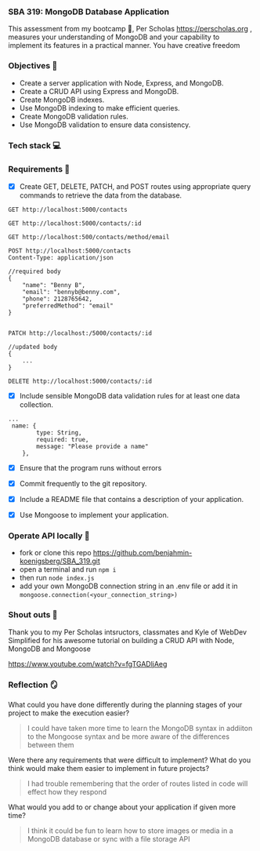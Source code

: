 ### SBA 319: MongoDB Database Application

This assessment from my bootcamp 🏫, Per Scholas
https://perscholas.org , measures your understanding of MongoDB and your capability to implement its features in a practical manner. You have creative freedom

### Objectives 🥅

- Create a server application with Node, Express, and MongoDB.
- Create a CRUD API using Express and MongoDB.
- Create MongoDB indexes.
- Use MongoDB indexing to make efficient queries.
- Create MongoDB validation rules.
- Use MongoDB validation to ensure data consistency.

### Tech stack 💻

### Requirements  🔨

- [x] Create GET, DELETE, PATCH, and POST routes using appropriate query commands to retrieve the data from the database.

```
GET http://localhost:5000/contacts

GET http://localhost:5000/contacts/:id

GET http://localhost:500/contacts/method/email

POST http://localhost:5000/contacts
Content-Type: application/json

//required body
{
    "name": "Benny B",
    "email": "bennyb@benny.com",
    "phone": 2128765642,
    "preferredMethod": "email"
}


PATCH http://localhost:/5000/contacts/:id

//updated body
{
    ...
}

DELETE http://localhost:5000/contacts/:id
```

- [x] Include sensible MongoDB data validation rules for at least one data collection.

```
...
 name: {
        type: String,
        required: true,
        message: "Please provide a name"
    },

```

- [x] Ensure that the program runs without errors

- [x] Commit frequently to the git repository.

- [x] Include a README file that contains a description of your application.

- [x] Use Mongoose to implement your application.


### Operate API locally 🏃

- fork or clone this repo
https://github.com/benjahmin-koenigsberg/SBA_319.git
- open a terminal and run
```npm i```
- then run
```node index.js```
- add your own MongoDB connection string in an .env file or add it in
```mongoose.connection(<your_connection_string>)```

### Shout outs 📣

Thank you to my Per Scholas intsructors, classmates and Kyle of WebDev Simplified for his awesome tutorial on building a CRUD API with Node, MongoDB and Mongoose

https://www.youtube.com/watch?v=fgTGADljAeg

### Reflection 🪞

What could you have done differently during the planning stages of your project to make the execution easier?

>I could have taken more time to learn the MongoDB syntax in addiiton to the Mongoose syntax and be more aware of the differences between them

Were there any requirements that were difficult to implement? What do you think would make them easier to implement in future projects?

>I had trouble remembering that the order of routes listed in code will effect how they respond

What would you add to or change about your application if given more time?

>I think it could be fun to learn how to store images or media in a MongoDB database or sync with a file storage API
